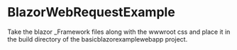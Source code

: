 # BlazorWebRequestExample

Take the blazor _Framework files along with the wwwroot css and place it in the build directory of the basicblazorexamplewebapp project.
